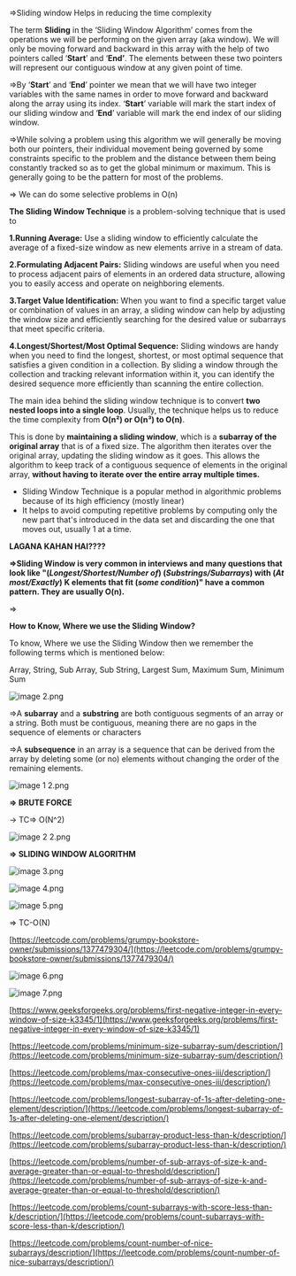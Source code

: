⇒Sliding window Helps in reducing the time complexity

The term **Sliding** in the ‘Sliding Window Algorithm’ comes from the operations we will be performing on the given array (aka window). We will only be moving forward and backward in this array with the help of two pointers called ‘**Start**’ and ‘**End’**. The elements between these two pointers will represent our contiguous window at any given point of time.

⇒By ‘**Start**’ and ‘**End**’ pointer we mean that we will have two integer variables with the same names in order to move forward and backward along the array using its index. ‘**Start**’ variable will mark the start index of our sliding window and ‘**End**’ variable will mark the end index of our sliding window.

⇒While solving a problem using this algorithm we will generally be moving both our pointers, their individual movement being governed by some constraints specific to the problem and the distance between them being constantly tracked so as to get the global minimum or maximum. This is generally going to be the pattern for most of the problems.

⇒ We can do some selective problems in O(n)

**The Sliding Window Technique** is a problem-solving technique that is used to

**1.Running Average:** Use a sliding window to efficiently calculate the average of a fixed-size window as new elements arrive in a stream of data.

**2.Formulating Adjacent Pairs:** Sliding windows are useful when you need to process adjacent pairs of elements in an ordered data structure, allowing you to easily access and operate on neighboring elements.

**3.Target Value Identification:** When you want to find a specific target value or combination of values in an array, a sliding window can help by adjusting the window size and efficiently searching for the desired value or subarrays that meet specific criteria.

**4.Longest/Shortest/Most Optimal Sequence:** Sliding windows are handy when you need to find the longest, shortest, or most optimal sequence that satisfies a given condition in a collection. By sliding a window through the collection and tracking relevant information within it, you can identify the desired sequence more efficiently than scanning the entire collection.

The main idea behind the sliding window technique is to convert **two nested loops into a single loop**. Usually, the technique helps us to reduce the time complexity from **O(n²) or O(n³) to O(n)**.

This is done by **maintaining a sliding window**, which is a **subarray of the original array** that is of a fixed size. The algorithm then iterates over the original array, updating the sliding window as it goes. This allows the algorithm to keep track of a contiguous sequence of elements in the original array, **without having to iterate over the entire array multiple times.**

  

- Sliding Window Technique is a popular method in algorithmic problems because of its high efficiency (mostly linear)
- It helps to avoid computing repetitive problems by computing only the new part that's introduced in the data set and discarding the one that moves out, usually 1 at a time.

**LAGANA KAHAN HAI????**

**⇒Sliding Window is very common in interviews and many questions that look like "(**_**Longest/Shortest/Number of**_**) (**_**Substrings/Subarrays**_**) with (**_**At most/Exactly**_**) K elements that fit (**_**some condition**_**)" have a common pattern. They are usually O(n).**

⇒

**How to Know, Where we use the Sliding Window?**

To know, Where we use the Sliding Window then we remember the following terms which is mentioned below:

Array, String, Sub Array, Sub String, Largest Sum, Maximum Sum, Minimum Sum

![image 2.png](../../../../../../Images/image%202.png)

⇒A **subarray** and a **substring** are both contiguous segments of an array or a string. Both must be contiguous, meaning there are no gaps in the sequence of elements or characters

⇒A **subsequence** in an array is a sequence that can be derived from the array by deleting some (or no) elements without changing the order of the remaining elements.

  

  

![image 1 2.png](../../../../../../Images/image%201%202.png)

**⇒ BRUTE FORCE**

→ TC⇒ O(N^2)

![image 2 2.png](../../../../../../Images/image%202%202.png)

**⇒ SLIDING WINDOW ALGORITHM**

![image 3.png](../../../../../../Images/image%203.png)

![image 4.png](../../../../../../Images/image%204.png)

  

![image 5.png](../../../../../../Images/image%205.png)

⇒ TC-O(N)

  

[https://leetcode.com/problems/grumpy-bookstore-owner/submissions/1377479304/](https://leetcode.com/problems/grumpy-bookstore-owner/submissions/1377479304/)

![image 6.png](../../../../../../Images/image%206.png)

![image 7.png](../../../../../../Images/image%207.png)

  

  

  

  

[https://www.geeksforgeeks.org/problems/first-negative-integer-in-every-window-of-size-k3345/1](https://www.geeksforgeeks.org/problems/first-negative-integer-in-every-window-of-size-k3345/1)

  

[https://leetcode.com/problems/minimum-size-subarray-sum/description/](https://leetcode.com/problems/minimum-size-subarray-sum/description/)

  

[https://leetcode.com/problems/max-consecutive-ones-iii/description/](https://leetcode.com/problems/max-consecutive-ones-iii/description/)

  

[https://leetcode.com/problems/longest-subarray-of-1s-after-deleting-one-element/description/](https://leetcode.com/problems/longest-subarray-of-1s-after-deleting-one-element/description/)

  

[https://leetcode.com/problems/subarray-product-less-than-k/description/](https://leetcode.com/problems/subarray-product-less-than-k/description/)

  

[https://leetcode.com/problems/number-of-sub-arrays-of-size-k-and-average-greater-than-or-equal-to-threshold/description/](https://leetcode.com/problems/number-of-sub-arrays-of-size-k-and-average-greater-than-or-equal-to-threshold/description/)

  

[https://leetcode.com/problems/count-subarrays-with-score-less-than-k/description/](https://leetcode.com/problems/count-subarrays-with-score-less-than-k/description/)

  

[https://leetcode.com/problems/count-number-of-nice-subarrays/description/](https://leetcode.com/problems/count-number-of-nice-subarrays/description/)
